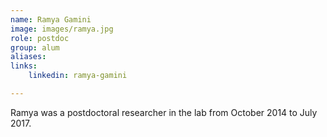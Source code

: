 ```yaml
---
name: Ramya Gamini
image: images/ramya.jpg
role: postdoc
group: alum
aliases:
links:
    linkedin: ramya-gamini

---
```


Ramya was a postdoctoral researcher in the lab from October 2014 to July 2017.